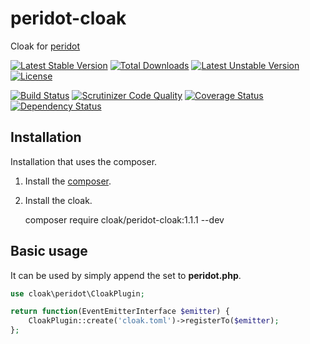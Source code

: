 peridot-cloak
==========================

Cloak for [peridot](http://peridot-php.github.io/)

[![Latest Stable Version](https://poser.pugx.org/cloak/peridot-cloak/v/stable.svg)](https://packagist.org/packages/cloak/peridot-cloak) [![Total Downloads](https://poser.pugx.org/cloak/peridot-cloak/downloads.svg)](https://packagist.org/packages/cloak/peridot-cloak) [![Latest Unstable Version](https://poser.pugx.org/cloak/peridot-cloak/v/unstable.svg)](https://packagist.org/packages/cloak/peridot-cloak) [![License](https://poser.pugx.org/cloak/peridot-cloak/license.svg)](https://packagist.org/packages/cloak/peridot-cloak)

[![Build Status](https://travis-ci.org/cloak-php/peridot-cloak.svg?branch=master)](https://travis-ci.org/cloak-php/peridot-cloak)
[![Scrutinizer Code Quality](https://scrutinizer-ci.com/g/cloak-php/peridot-cloak/badges/quality-score.png?b=master)](https://scrutinizer-ci.com/g/cloak-php/peridot-cloak/?branch=master)
[![Coverage Status](https://coveralls.io/repos/cloak-php/peridot-cloak/badge.png?branch=master)](https://coveralls.io/r/cloak-php/peridot-cloak?branch=master)
[![Dependency Status](https://www.versioneye.com/user/projects/54702dbf9dcf6ddad5000945/badge.svg?style=flat)](https://www.versioneye.com/user/projects/54702dbf9dcf6ddad5000945)


Installation
------------------

Installation that uses the composer.

1. Install the [composer](https://getcomposer.org/).
2. Install the cloak.

	composer require cloak/peridot-cloak:1.1.1 --dev


Basic usage
------------------

It can be used by simply append the set to **peridot.php**.

```php
use cloak\peridot\CloakPlugin;

return function(EventEmitterInterface $emitter) {
    CloakPlugin::create('cloak.toml')->registerTo($emitter);
};
```
